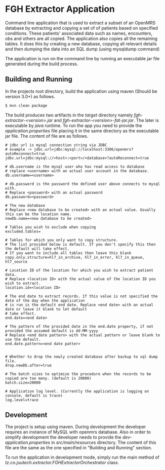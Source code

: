 # FGH Extractor Application
Command line application that is used to extract a subset of an OpenMRS database by extracting and copying a set of 
of patients based on specified conditions. These patients' associated data such as names, encounters, obs and others
are all copied. The application also copies all the remaining tables. It does this by creating a new database, copying all
relevant details and then dumping the data into an SQL dump (using mysqldump command)

The application is run on the command line by running an executable jar file generated during the build process.

## Building and Running
In the projects root directory, build the application using maven (Should be version 3.0+) as follows.
```bash
$ mvn clean package
```

The build produces two artifacts in the _target_ directory namely _fgh-extractor-\<version>.jar_ and _fgh-extractor-\<version>-fat-jar.jar_.
The later is executable by _java_ runtime. To run the app you need to provide the _application.properties_ file placing it
in the same directory as the executable jar file. The content of file are as follows.
```properties
# jdbc url is mysql connection string via JDBC
# example -> jdbc.url=jdbc:mysql://localhost:3306/openmrs?autoReconnect=true
jdbc.url=jdbc:mysql://<host>:<port>/<database>?autoReconnect=true
 
# db.username is the mysql user who has read access to database
# replace <username> with an actual user account in the database.
db.username=<username>
 
# db.password is the password the defined user above connects to mysql with.
# Replace <password> with an actual password
db.password=<password>
 
# The new database
# Replace <new database to be created> with an actual value. Usually this can be the location name.
newDb.name=<new database to be created>
 
# Tables you wish to exclude when copying
excluded.tables=
 
# Tables for which you only want to copy structure.
# The list provided below is default. If you don't specify this then the default will take effect.
# If you want to include all tables then leave this blank
copy.only.structure=hl7_in_archive, hl7_in_error, hl7_in_queue, hl7_source
 
# Location ID of the location for which you wish to extract patient data.
# Replace <location ID> with the actual value of the location ID you wish to extract.
location.id=<location ID>
 
# The end date to extract records. If this value is not specified the date of the day when the application
# is run is the default end date. Replace <end date> with an actual date or leave it blank to let default 
# take effect.
end.date=<end date>
 
# The pattern of the provided date in the end.date property, if not provided the assumed default is dd-MM-yyyy
# Replace <end date pattern> with the actual pattern or leave blank to use the default.
end.date.pattern=<end date patter>
 

# Whether to drop the newly created database after backup to sql dump file.
drop.newDb.after=true
    
# The batch sizes to optimize the procedure when the records to be copied are too many. (default is 20000)
batch.size=20000
 
# Application log level. (Currently the application is logging on console, default is trace)
log.level=trace
```

## Development
The project is setup using maven. During development the developer requires an instance of MySQL with openmrs database.
Also in order to simplify development the developer needs to provide the _dev-application.properties_ in _src/main/resources_ 
directory. The content of this file are the same as the one specified in "Building and Running" section.

To run the application in development mode, simply run the main method of _tz.co.juutech.extractor.FGHExtractorOrchestrator_
class.